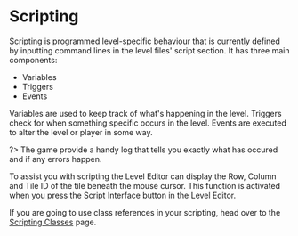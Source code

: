 # Scripting

Scripting is programmed level-specific behaviour that is currently defined by inputting command lines in the level files' script section. It has three main components:

* Variables
* Triggers
* Events

Variables are used to keep track of what's happening in the level. Triggers check for when something specific occurs in the level. Events are executed to alter the level or player in some way.

?> The game provide a handy log that tells you exactly what has occured and if any errors happen.

To assist you with scripting the Level Editor can display the Row, Column and Tile ID of the tile beneath the mouse cursor. This function is activated when you press the Script Interface button in the Level Editor.

If you are going to use class references in your scripting, head over to the [Scripting Classes](LINK) page.